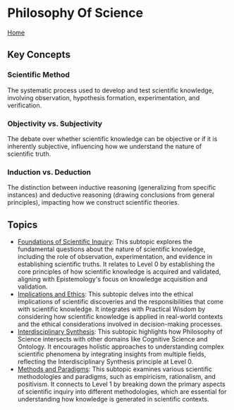 # Philosophy Of Science

[Home](../README.md)

## Key Concepts

### Scientific Method

The systematic process used to develop and test scientific knowledge, involving observation, hypothesis formation, experimentation, and verification.

### Objectivity vs. Subjectivity

The debate over whether scientific knowledge can be objective or if it is inherently subjective, influencing how we understand the nature of scientific truth.

### Induction vs. Deduction

The distinction between inductive reasoning (generalizing from specific instances) and deductive reasoning (drawing conclusions from general principles), impacting how we construct scientific theories.

## Topics

- [Foundations of Scientific Inquiry](foundations_of_scientific_inquiry/README.md): This subtopic explores the fundamental questions about the nature of scientific knowledge, including the role of observation, experimentation, and evidence in establishing scientific truths. It relates to Level 0 by establishing the core principles of how scientific knowledge is acquired and validated, aligning with Epistemology's focus on knowledge acquisition and validation.
- [Implications and Ethics](implications_and_ethics/README.md): This subtopic delves into the ethical implications of scientific discoveries and the responsibilities that come with scientific knowledge. It integrates with Practical Wisdom by considering how scientific knowledge is applied in real-world contexts and the ethical considerations involved in decision-making processes.
- [Interdisciplinary Synthesis](interdisciplinary_synthesis/README.md): This subtopic highlights how Philosophy of Science intersects with other domains like Cognitive Science and Ontology. It encourages holistic approaches to understanding complex scientific phenomena by integrating insights from multiple fields, reflecting the Interdisciplinary Synthesis principle at Level 0.
- [Methods and Paradigms](methods_and_paradigms/README.md): This subtopic examines various scientific methodologies and paradigms, such as empiricism, rationalism, and positivism. It connects to Level 1 by breaking down the primary aspects of scientific inquiry into different methodologies, which are essential for understanding how knowledge is generated in scientific contexts.
